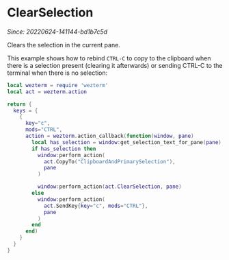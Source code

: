 # ClearSelection

*Since: 20220624-141144-bd1b7c5d*

Clears the selection in the current pane.

This example shows how to rebind `CTRL-C` to copy to the clipboard
when there is a selection present (clearing it afterwards) or sending
CTRL-C to the terminal when there is no selection:

```lua
local wezterm = require 'wezterm'
local act = wezterm.action

return {
  keys = {
    {
      key="c",
      mods="CTRL",
      action = wezterm.action_callback(function(window, pane)
        local has_selection = window:get_selection_text_for_pane(pane) ~= ""
        if has_selection then
          window:perform_action(
            act.CopyTo("ClipboardAndPrimarySelection"),
            pane
          )

          window:perform_action(act.ClearSelection, pane)
        else
          window:perform_action(
            act.SendKey{key="c", mods="CTRL"},
            pane
          )
        end
      end)
    }
  }
}
```
